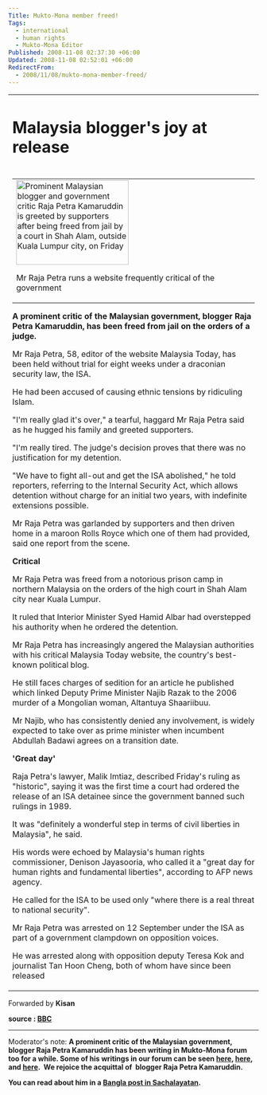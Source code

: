 ```yaml
---
Title: Mukto-Mona member freed!
Tags:
  - international
  - human rights
  - Mukto-Mona Editor
Published: 2008-11-08 02:37:30 +06:00
Updated: 2008-11-08 02:52:01 +06:00
RedirectFrom:
  - 2008/11/08/mukto-mona-member-freed/
---
```



<table cellPadding="0" cellSpacing="0" class="storycontent">
<tr>
<td colSpan="2">
<h1>Malaysia blogger's joy at release</h1>
</td>
</tr>
<tr>
<td class="storybody"><!-- S BO --><!-- S IIMA -->
<table border="0" align="right" width="226" cellPadding="0" cellSpacing="0">
<tr>
<td><img border="0" width="226" src="https://newsimg.bbc.co.uk/media/images/45183000/jpg/_45183301_-70.jpg" alt="Prominent Malaysian blogger and government critic Raja Petra Kamaruddin is greeted by supporters after being freed from jail by a court in Shah Alam, outside Kuala Lumpur city, on Friday" height="170" />
<p class="cap">Mr Raja Petra runs a website frequently critical of the government</p>
</td>
</tr>
</table>
<!-- E IIMA --><!-- S SF -->
<p class="first"><strong>A prominent critic of the Malaysian government, blogger Raja Petra Kamaruddin, has been freed from jail on the orders of a judge.</strong></p>
Mr Raja Petra, 58, editor of the website Malaysia Today, has been held without trial for eight weeks under a draconian security law, the ISA.

He had been accused of causing ethnic tensions by ridiculing Islam.

"I'm really glad it's over," a tearful, haggard Mr Raja Petra said as he hugged his family and greeted supporters. <!-- E SF -->

"I'm really tired. The judge's decision proves that there was no justification for my detention.

"We have to fight all-out and get the ISA abolished," he told reporters, referring to the Internal Security Act, which allows detention without charge for an initial two years, with indefinite extensions possible.

Mr Raja Petra was garlanded by supporters and then driven home in a maroon Rolls Royce which one of them had provided, said one report from the scene.

<strong>Critical</strong>

Mr Raja Petra was freed from a notorious prison camp in northern Malaysia on the orders of the high court in Shah Alam city near Kuala Lumpur.

It ruled that Interior Minister Syed Hamid Albar had overstepped his authority when he ordered the detention.

Mr Raja Petra has increasingly angered the Malaysian authorities with his critical Malaysia Today website, the country's best-known political blog.

He still faces charges of sedition for an article he published which linked Deputy Prime Minister Najib Razak to the 2006 murder of a Mongolian woman, Altantuya Shaariibuu.

Mr Najib, who has consistently denied any involvement, is widely expected to take over as prime minister when incumbent Abdullah Badawi agrees on a transition date.

<strong>'Great day'</strong>

Raja Petra's lawyer, Malik Imtiaz, described Friday's ruling as "historic", saying it was the first time a court had ordered the release of an ISA detainee since the government banned such rulings in 1989.

It was "definitely a wonderful step in terms of civil liberties in Malaysia", he said.

His words were echoed by Malaysia's human rights commissioner, Denison Jayasooria, who called it a "great day for human rights and fundamental liberties", according to AFP news agency.

He called for the ISA to be used only "where there is a real threat to national security".

Mr Raja Petra was arrested on 12 September under the ISA as part of a government clampdown on opposition voices.

He was arrested along with opposition deputy Teresa Kok and journalist Tan Hoon Cheng, both of whom have since been released</td>
</tr>
</table>
Forwarded by <strong>Kisan</strong>

<strong>source : <a href="https://news.bbc.co.uk/2/hi/asia-pacific/7714696.stm">BBC</a></strong>

-------------------

Moderator's note: <strong>A prominent critic of the Malaysian government, blogger Raja Petra Kamaruddin has been writing in Mukto-Mona forum too for a while. Some of his writings in our forum can be seen </strong><a href="https://groups.yahoo.com/group/mukto-mona/message/13320"><strong>here</strong></a><strong>, </strong><a href="https://groups.yahoo.com/group/mukto-mona/message/13322"><strong>here</strong></a><strong>, and </strong><a href="https://groups.yahoo.com/group/mukto-mona/message/13993"><strong>here</strong></a><strong>.  We rejoice the acquittal of  blogger Raja Petra Kamaruddin. </strong>

<strong>You can read about him in a <a href="https://www.sachalayatan.com/arup/18814">Bangla post in Sachalayatan</a>. </strong>
